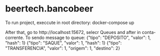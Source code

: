 # beertech.bancobeer
To run project, execcute in root directory:
docker-compose up

After that, go to http://localhost:15672, selecr Queues and after in conta-corrente.
To sendo message to queue:
{"tipo": "DEPOSITO", "valor": 1, "hash": 1}
{"tipo": "SAQUE", "valor": 1, "hash": 1}
{"tipo": "TRANSFERENCIA", "valor": 1, "origem": 1, "destino": 2}
